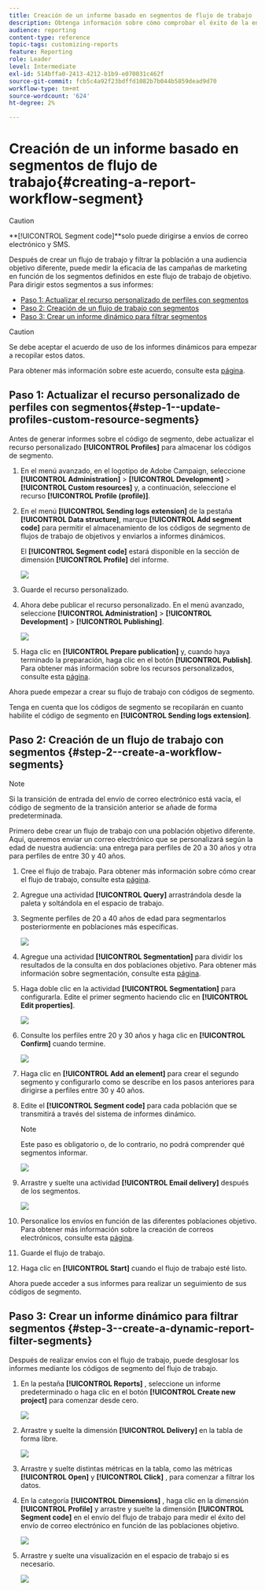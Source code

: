 ```yaml
---
title: Creación de un informe basado en segmentos de flujo de trabajo
description: Obtenga información sobre cómo comprobar el éxito de la entrega en función de los segmentos de los flujos de trabajo de los informes.
audience: reporting
content-type: reference
topic-tags: customizing-reports
feature: Reporting
role: Leader
level: Intermediate
exl-id: 514bffa0-2413-4212-b1b9-e070031c462f
source-git-commit: fcb5c4a92f23bdffd1082b7b044b5859dead9d70
workflow-type: tm+mt
source-wordcount: '624'
ht-degree: 2%

---
```


# Creación de un informe basado en segmentos de flujo de trabajo{#creating-a-report-workflow-segment}

>[!CAUTION]
> **[!UICONTROL Segment code]**solo puede dirigirse a envíos de correo electrónico y SMS.

Después de crear un flujo de trabajo y filtrar la población a una audiencia objetivo diferente, puede medir la eficacia de las campañas de marketing en función de los segmentos definidos en este flujo de trabajo de objetivo.
Para dirigir estos segmentos a sus informes:

* [Paso 1: Actualizar el recurso personalizado de perfiles con segmentos](#step-1--update-profiles-custom-resource-segments)
* [Paso 2: Creación de un flujo de trabajo con segmentos](#step-2--create-a-workflow-segments)
* [Paso 3: Crear un informe dinámico para filtrar segmentos](#step-3--create-a-dynamic-report-filter-segments)

>[!CAUTION]
>Se debe aceptar el acuerdo de uso de los informes dinámicos para empezar a recopilar estos datos.
>
>Para obtener más información sobre este acuerdo, consulte esta [página](../../reporting/using/about-dynamic-reports.md#dynamic-reporting-usage-agreement).

## Paso 1: Actualizar el recurso personalizado de perfiles con segmentos{#step-1--update-profiles-custom-resource-segments}

Antes de generar informes sobre el código de segmento, debe actualizar el recurso personalizado **[!UICONTROL Profiles]** para almacenar los códigos de segmento.

1. En el menú avanzado, en el logotipo de Adobe Campaign, seleccione **[!UICONTROL Administration]** > **[!UICONTROL Development]** > **[!UICONTROL Custom resources]** y, a continuación, seleccione el recurso **[!UICONTROL Profile (profile)]**.
1. En el menú **[!UICONTROL Sending logs extension]** de la pestaña **[!UICONTROL Data structure]**, marque **[!UICONTROL Add segment code]** para permitir el almacenamiento de los códigos de segmento de flujos de trabajo de objetivos y enviarlos a informes dinámicos.

   El **[!UICONTROL Segment code]** estará disponible en la sección de dimensión **[!UICONTROL Profile]** del informe.

   ![](assets/report_segment_4.png)

1. Guarde el recurso personalizado.

1. Ahora debe publicar el recurso personalizado.
En el menú avanzado, seleccione **[!UICONTROL Administration]** > **[!UICONTROL Development]** > **[!UICONTROL Publishing]**.

   ![](assets/custom_profile_7.png)

1. Haga clic en **[!UICONTROL Prepare publication]** y, cuando haya terminado la preparación, haga clic en el botón **[!UICONTROL Publish]**. Para obtener más información sobre los recursos personalizados, consulte esta [página](../../developing/using/updating-the-database-structure.md).

Ahora puede empezar a crear su flujo de trabajo con códigos de segmento.

Tenga en cuenta que los códigos de segmento se recopilarán en cuanto habilite el código de segmento en **[!UICONTROL Sending logs extension]**.

## Paso 2: Creación de un flujo de trabajo con segmentos {#step-2--create-a-workflow-segments}

>[!NOTE]
>Si la transición de entrada del envío de correo electrónico está vacía, el código de segmento de la transición anterior se añade de forma predeterminada.

Primero debe crear un flujo de trabajo con una población objetivo diferente. Aquí, queremos enviar un correo electrónico que se personalizará según la edad de nuestra audiencia: una entrega para perfiles de 20 a 30 años y otra para perfiles de entre 30 y 40 años.

1. Cree el flujo de trabajo. Para obtener más información sobre cómo crear el flujo de trabajo, consulte esta [página](../../automating/using/building-a-workflow.md).

1. Agregue una actividad **[!UICONTROL Query]** arrastrándola desde la paleta y soltándola en el espacio de trabajo.

1. Segmente perfiles de 20 a 40 años de edad para segmentarlos posteriormente en poblaciones más específicas.

   ![](assets/report_segment_1.png)

1. Agregue una actividad **[!UICONTROL Segmentation]** para dividir los resultados de la consulta en dos poblaciones objetivo. Para obtener más información sobre segmentación, consulte esta [página](../../automating/using/segmentation.md).

1. Haga doble clic en la actividad **[!UICONTROL Segmentation]** para configurarla. Edite el primer segmento haciendo clic en **[!UICONTROL Edit properties]**.

   ![](assets/report_segment_7.png)

1. Consulte los perfiles entre 20 y 30 años y haga clic en **[!UICONTROL Confirm]** cuando termine.

   ![](assets/report_segment_8.png)

1. Haga clic en **[!UICONTROL Add an element]** para crear el segundo segmento y configurarlo como se describe en los pasos anteriores para dirigirse a perfiles entre 30 y 40 años.

1. Edite el **[!UICONTROL Segment code]** para cada población que se transmitirá a través del sistema de informes dinámico.

   >[!NOTE]
   >Este paso es obligatorio o, de lo contrario, no podrá comprender qué segmentos informar.

   ![](assets/report_segment_9.png)

1. Arrastre y suelte una actividad **[!UICONTROL Email delivery]** después de los segmentos.

   ![](assets/report_segment_3.png)

1. Personalice los envíos en función de las diferentes poblaciones objetivo. Para obtener más información sobre la creación de correos electrónicos, consulte esta [página](../../designing/using/designing-content-in-adobe-campaign.md).

1. Guarde el flujo de trabajo.

1. Haga clic en **[!UICONTROL Start]** cuando el flujo de trabajo esté listo.

Ahora puede acceder a sus informes para realizar un seguimiento de sus códigos de segmento.

## Paso 3: Crear un informe dinámico para filtrar segmentos {#step-3--create-a-dynamic-report-filter-segments}

Después de realizar envíos con el flujo de trabajo, puede desglosar los informes mediante los códigos de segmento del flujo de trabajo.

1. En la pestaña **[!UICONTROL Reports]** , seleccione un informe predeterminado o haga clic en el botón **[!UICONTROL Create new project]** para comenzar desde cero.

   ![](assets/custom_profile_18.png)
1. Arrastre y suelte la dimensión **[!UICONTROL Delivery]** en la tabla de forma libre.

   ![](assets/report_segment_5.png)

1. Arrastre y suelte distintas métricas en la tabla, como las métricas **[!UICONTROL Open]** y **[!UICONTROL Click]** , para comenzar a filtrar los datos.
1. En la categoría **[!UICONTROL Dimensions]** , haga clic en la dimensión **[!UICONTROL Profile]** y arrastre y suelte la dimensión **[!UICONTROL Segment code]** en el envío del flujo de trabajo para medir el éxito del envío de correo electrónico en función de las poblaciones objetivo.

   ![](assets/report_segment_6.png)

1. Arrastre y suelte una visualización en el espacio de trabajo si es necesario.

   ![](assets/report_segment_10.png)
